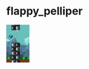 # flappy_pelliper

<img height="100px" src="https://github.com/LPHBackspace/flappy_bird_clone/blob/main/imagens_readme/flappy_leo1.png"></img>
